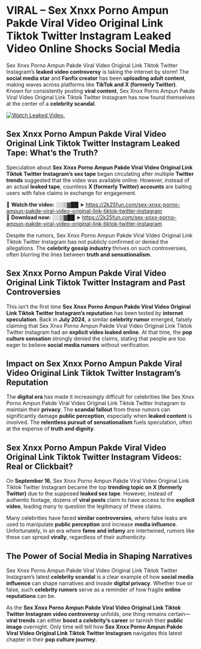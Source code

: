 # VIRAL – Sex ️Xnxx ️Porno Ampun Pakde Viral Video Original Link Tiktok Twitter Instagram Leaked Video Online Shocks Social Media 

Sex ️Xnxx ️Porno Ampun Pakde Viral Video Original Link Tiktok Twitter Instagram’s **leaked video controversy** is taking the internet by storm! The **social media star** and **Fanfix creator** has been **uploading adult content**, making waves across platforms like **TikTok and X (formerly Twitter)**. Known for consistently posting **viral content**, Sex ️Xnxx ️Porno Ampun Pakde Viral Video Original Link Tiktok Twitter Instagram has now found themselves at the center of a **celebrity scandal**.  

[![Watch Leaked Video.](https://miro.medium.com/v2/resize:fit:828/format:webp/1*cilzJN44JGOrTw9NJCrNHA.gif "Watch Leaked Video")](https://2k25fun.com/sex-️xnxx-️porno-ampun-pakde-viral-video-original-link-tiktok-twitter-instagram)

## **Sex ️Xnxx ️Porno Ampun Pakde Viral Video Original Link Tiktok Twitter Instagram Leaked Tape: What’s the Truth?**  
Speculation about **Sex ️Xnxx ️Porno Ampun Pakde Viral Video Original Link Tiktok Twitter Instagram’s sex tape** began circulating after multiple **Twitter trends** suggested that the video was available online. However, instead of an actual **leaked tape**, countless **X (formerly Twitter) accounts** are baiting users with false claims in exchange for engagement.  

🔹 **Watch the video:** ░░▒▓██ ➤ https://2k25fun.com/sex-️xnxx-️porno-ampun-pakde-viral-video-original-link-tiktok-twitter-instagram  
🔹 **Download now:** ░░▒▓██ ➤ https://2k25fun.com/sex-️xnxx-️porno-ampun-pakde-viral-video-original-link-tiktok-twitter-instagram  

Despite the rumors, Sex ️Xnxx ️Porno Ampun Pakde Viral Video Original Link Tiktok Twitter Instagram has not publicly confirmed or denied the allegations. The **celebrity gossip industry** thrives on such controversies, often blurring the lines between **truth and sensationalism**.  

## **Sex ️Xnxx ️Porno Ampun Pakde Viral Video Original Link Tiktok Twitter Instagram and Past Controversies**  
This isn’t the first time **Sex ️Xnxx ️Porno Ampun Pakde Viral Video Original Link Tiktok Twitter Instagram’s reputation** has been tested by **internet speculation**. Back in **July 2024**, a similar **celebrity rumor** emerged, falsely claiming that Sex ️Xnxx ️Porno Ampun Pakde Viral Video Original Link Tiktok Twitter Instagram had an **explicit video leaked online**. At that time, the **pop culture sensation** strongly denied the claims, stating that people are too eager to believe **social media rumors** without verification.  

## **Impact on Sex ️Xnxx ️Porno Ampun Pakde Viral Video Original Link Tiktok Twitter Instagram’s Reputation**  
The **digital era** has made it increasingly difficult for celebrities like Sex ️Xnxx ️Porno Ampun Pakde Viral Video Original Link Tiktok Twitter Instagram to maintain their **privacy**. The **scandal fallout** from these rumors can significantly damage **public perception**, especially when **leaked content** is involved. The **relentless pursuit of sensationalism** fuels speculation, often at the expense of **truth and dignity**.  

## **Sex ️Xnxx ️Porno Ampun Pakde Viral Video Original Link Tiktok Twitter Instagram Videos: Real or Clickbait?**  
On **September 16**, Sex ️Xnxx ️Porno Ampun Pakde Viral Video Original Link Tiktok Twitter Instagram became the top **trending topic on X (formerly Twitter)** due to the supposed **leaked sex tape**. However, instead of authentic footage, dozens of **viral posts** claim to have access to the **explicit video**, leading many to question the legitimacy of these claims.  

Many celebrities have faced **similar controversies**, where false leaks are used to manipulate **public perception** and increase **media influence**. Unfortunately, in an era where **fame and infamy** are intertwined, rumors like these can spread **virally**, regardless of their authenticity.  

## **The Power of Social Media in Shaping Narratives**  
Sex ️Xnxx ️Porno Ampun Pakde Viral Video Original Link Tiktok Twitter Instagram’s latest **celebrity scandal** is a clear example of how **social media influence** can shape narratives and invade **digital privacy**. Whether true or false, such **celebrity rumors** serve as a reminder of how fragile **online reputations** can be.  

As the **Sex ️Xnxx ️Porno Ampun Pakde Viral Video Original Link Tiktok Twitter Instagram video controversy** unfolds, one thing remains certain—**viral trends** can either **boost a celebrity’s career** or tarnish their **public image** overnight. Only time will tell how **Sex ️Xnxx ️Porno Ampun Pakde Viral Video Original Link Tiktok Twitter Instagram** navigates this latest chapter in their **pop culture journey**. 